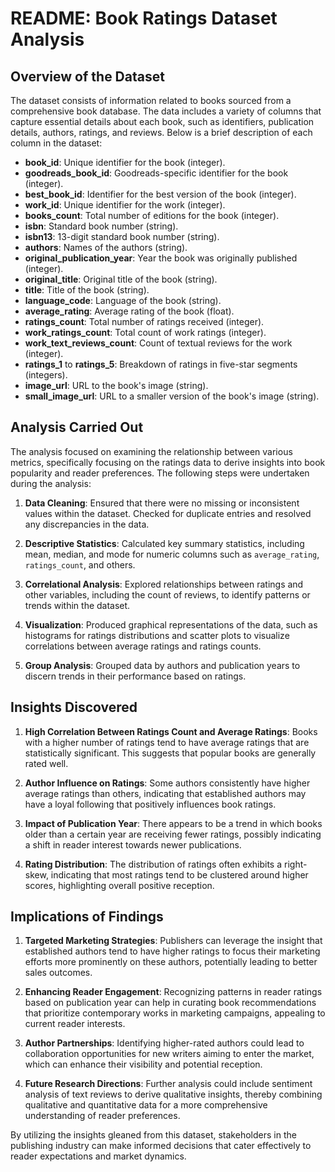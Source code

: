 # README: Book Ratings Dataset Analysis

## Overview of the Dataset
The dataset consists of information related to books sourced from a comprehensive book database. The data includes a variety of columns that capture essential details about each book, such as identifiers, publication details, authors, ratings, and reviews. Below is a brief description of each column in the dataset:

- **book_id**: Unique identifier for the book (integer).
- **goodreads_book_id**: Goodreads-specific identifier for the book (integer).
- **best_book_id**: Identifier for the best version of the book (integer).
- **work_id**: Unique identifier for the work (integer).
- **books_count**: Total number of editions for the book (integer).
- **isbn**: Standard book number (string).
- **isbn13**: 13-digit standard book number (string).
- **authors**: Names of the authors (string).
- **original_publication_year**: Year the book was originally published (integer).
- **original_title**: Original title of the book (string).
- **title**: Title of the book (string).
- **language_code**: Language of the book (string).
- **average_rating**: Average rating of the book (float).
- **ratings_count**: Total number of ratings received (integer).
- **work_ratings_count**: Total count of work ratings (integer).
- **work_text_reviews_count**: Count of textual reviews for the work (integer).
- **ratings_1** to **ratings_5**: Breakdown of ratings in five-star segments (integers).
- **image_url**: URL to the book's image (string).
- **small_image_url**: URL to a smaller version of the book's image (string).

## Analysis Carried Out
The analysis focused on examining the relationship between various metrics, specifically focusing on the ratings data to derive insights into book popularity and reader preferences. The following steps were undertaken during the analysis:

1. **Data Cleaning**: Ensured that there were no missing or inconsistent values within the dataset. Checked for duplicate entries and resolved any discrepancies in the data.
  
2. **Descriptive Statistics**: Calculated key summary statistics, including mean, median, and mode for numeric columns such as `average_rating`, `ratings_count`, and others.

3. **Correlational Analysis**: Explored relationships between ratings and other variables, including the count of reviews, to identify patterns or trends within the dataset.

4. **Visualization**: Produced graphical representations of the data, such as histograms for ratings distributions and scatter plots to visualize correlations between average ratings and ratings counts.

5. **Group Analysis**: Grouped data by authors and publication years to discern trends in their performance based on ratings.

## Insights Discovered
1. **High Correlation Between Ratings Count and Average Ratings**: Books with a higher number of ratings tend to have average ratings that are statistically significant. This suggests that popular books are generally rated well.

2. **Author Influence on Ratings**: Some authors consistently have higher average ratings than others, indicating that established authors may have a loyal following that positively influences book ratings.

3. **Impact of Publication Year**: There appears to be a trend in which books older than a certain year are receiving fewer ratings, possibly indicating a shift in reader interest towards newer publications.

4. **Rating Distribution**: The distribution of ratings often exhibits a right-skew, indicating that most ratings tend to be clustered around higher scores, highlighting overall positive reception.

## Implications of Findings
1. **Targeted Marketing Strategies**: Publishers can leverage the insight that established authors tend to have higher ratings to focus their marketing efforts more prominently on these authors, potentially leading to better sales outcomes.

2. **Enhancing Reader Engagement**: Recognizing patterns in reader ratings based on publication year can help in curating book recommendations that prioritize contemporary works in marketing campaigns, appealing to current reader interests.

3. **Author Partnerships**: Identifying higher-rated authors could lead to collaboration opportunities for new writers aiming to enter the market, which can enhance their visibility and potential reception.

4. **Future Research Directions**: Further analysis could include sentiment analysis of text reviews to derive qualitative insights, thereby combining qualitative and quantitative data for a more comprehensive understanding of reader preferences.

By utilizing the insights gleaned from this dataset, stakeholders in the publishing industry can make informed decisions that cater effectively to reader expectations and market dynamics.